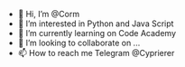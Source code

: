 - 👋 Hi, I’m @Corm
- 👀 I’m interested in Python and Java Script
- 🌱 I’m currently learning on Code Academy
- 💞️ I’m looking to collaborate on ...
- 📫 How to reach me Telegram @Cyprierer

<!---
Cormiee/Cormiee is a ✨ special ✨ repository because its `README.md` (this file) appears on your GitHub profile.
You can click the Preview link to take a look at your changes.
--->
